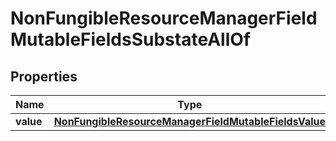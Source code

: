 

# NonFungibleResourceManagerFieldMutableFieldsSubstateAllOf


## Properties

| Name | Type | Description | Notes |
|------------ | ------------- | ------------- | -------------|
|**value** | [**NonFungibleResourceManagerFieldMutableFieldsValue**](NonFungibleResourceManagerFieldMutableFieldsValue.md) |  |  |



